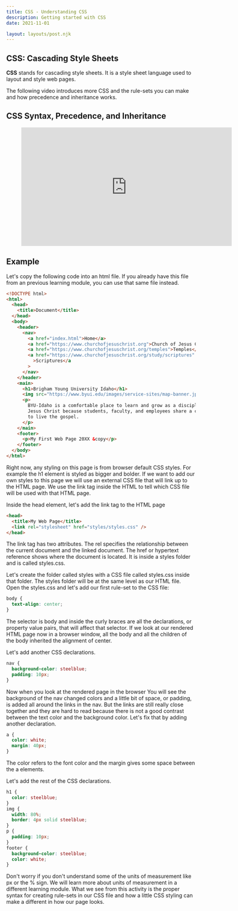 ```yaml
---
title: CSS - Understanding CSS
description: Getting started with CSS
date: 2021-11-01

layout: layouts/post.njk
---
```


## CSS: Cascading Style Sheets

**CSS** stands for cascading style sheets. It is a style sheet language used to layout and style web pages.

The following video introduces more CSS and the rule-sets you can make and how precedence and inheritance works.

## CSS Syntax, Precedence, and Inheritance

<figure class="video-container">

<iframe width="560" height="315" src="https://www.youtube.com/embed/TdhDY2cx66s" title="YouTube video player" frameborder="0" allow="accelerometer; autoplay; clipboard-write; encrypted-media; gyroscope; picture-in-picture" allowfullscreen></iframe>
</figure>

## Example

Let's copy the following code into an html file. If you already have this file from an previous learning module, you can use that same file instead.

```html
<!DOCTYPE html>
<html>
  <head>
    <title>Document</title>
  </head>
  <body>
    <header>
      <nav>
        <a href="index.html">Home</a>
        <a href="https://www.churchofjesuschrist.org">Church of Jesus Christ</a>
        <a href="https://www.churchofjesuschrist.org/temples">Temples</a>
        <a href="https://www.churchofjesuschrist.org/study/scriptures"
          >Scriptures</a
        >
      </nav>
    </header>
    <main>
      <h1>Brigham Young University Idaho</h1>
      <img src="https://www.byui.edu/images/service-sites/map-banner.jpg" />
      <p>
        BYU-Idaho is a comfortable place to learn and grow as a disciple of
        Jesus Christ because students, faculty, and employees share a commitment
        to live the gospel.
      </p>
    </main>
    <footer>
      <p>My First Web Page 20XX &copy</p>
    </footer>
  </body>
</html>
```

Right now, any styling on this page is from browser default CSS styles. For example the h1 element is styled as bigger and bolder. If we want to add our own styles to this page we will use an external CSS file that will link up to the HTML page. We use the link tag inside the HTML to tell which CSS file will be used with that HTML page.

Inside the head element, let's add the link tag to the HTML page

```html
<head>
  <title>My Web Page</title>
  <link rel="stylesheet" href="styles/styles.css" />
</head>
```

The link tag has two attributes. The rel specifies the relationship between the current document and the linked document. The href or hypertext reference shows where the document is located. It is inside a styles folder and is called styles.css.

Let's create the folder called styles with a CSS file called styles.css inside that folder. The styles folder will be at the same level as our HTML file. Open the styles.css and let's add our first rule-set to the CSS file:

```css
body {
  text-align: center;
}
```

The selector is body and inside the curly braces are all the declarations, or property value pairs, that will affect that selector.
If we look at our rendered HTML page now in a browser window, all the body and all the children of the body inherited the alignment of center.

Let's add another CSS declarations.

```css
nav {
  background-color: steelblue;
  padding: 10px;
}
```

Now when you look at the rendered page in the browser You will see the background of the nav changed colors and a little bit of space, or padding, is added all around the links in the nav. But the links are still really close together and they are hard to read because there is not a good contrast between the text color and the background color. Let's fix that by adding another declaration.

```css
a {
  color: white;
  margin: 40px;
}
```

The color refers to the font color and the margin gives some space between the a elements.

Let's add the rest of the CSS declarations.

```css
h1 {
  color: steelblue;
}
img {
  width: 80%;
  border: 4px solid steelblue;
}
p {
  padding: 10px;
}
footer {
  background-color: steelblue;
  color: white;
}
```

Don't worry if you don't understand some of the units of measurement like px or the % sign. We will learn more about units of measurement in a different learning module. What we see from this activity is the proper syntax for creating rule-sets in our CSS file and how a little CSS styling can make a different in how our page looks.
